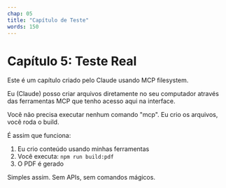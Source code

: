 ```yaml
---
chap: 05
title: "Capítulo de Teste"
words: 150
---
```


# Capítulo 5: Teste Real

Este é um capítulo criado pelo Claude usando MCP filesystem. 

Eu (Claude) posso criar arquivos diretamente no seu computador através das ferramentas MCP que tenho acesso aqui na interface.

Você não precisa executar nenhum comando "mcp". Eu crio os arquivos, você roda o build.

É assim que funciona:
1. Eu crio conteúdo usando minhas ferramentas
2. Você executa: `npm run build:pdf`
3. O PDF é gerado

Simples assim. Sem APIs, sem comandos mágicos.
